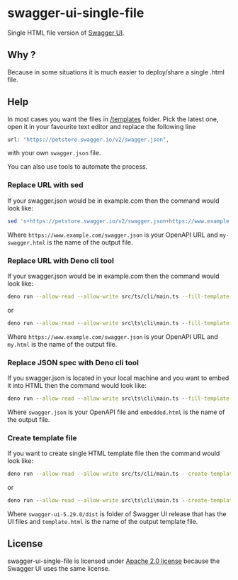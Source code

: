 # swagger-ui-single-file

Single HTML file version of [Swagger UI](https://github.com/swagger-api/swagger-ui).

## Why ?

Because in some situations it is much easier to deploy/share a single .html file.

## Help

In most cases you want the files in [/templates](/templates) folder. Pick the latest one, open it in your favourite text editor and replace the following line
```js
url: "https://petstore.swagger.io/v2/swagger.json",
```
with your own `swagger.json` file.

You can also use tools to automate the process.

### Replace URL with sed

If your swagger.json would be in example.com then the command would look like:

```bash
sed 's+https://petstore.swagger.io/v2/swagger.json+https://www.example.com/swagger.json+g' index-5-29.html > my-swagger.html
```
Where `https://www.example.com/swagger.json` is your OpenAPI URL and `my-swagger.html` is the name of the output file.

### Replace URL with Deno cli tool

If your swagger.json would be in example.com then the command would look like:

```bash
deno run --allow-read --allow-write src/ts/cli/main.ts --fill-template templates/index-5-29.html https://example.com/swagger.json my.html
```

or

```cmd
deno run --allow-read --allow-write src\ts\cli\main.ts --fill-template templates\index-5-29.html https://example.org/swagger.json my.html
```

Where `https://www.example.com/swagger.json` is your OpenAPI URL and `my.html` is the name of the output file.

### Replace JSON spec with Deno cli tool

If you swagger.json is located in your local machine and you want to embed it into HTML then the command would look like:

```cmd
deno run --allow-read --allow-write src\ts\cli\main.ts --fill-template templates\index-5-29.html swagger.json embedded.html
```

Where `swagger.json` is your OpenAPI file and `embedded.html` is the name of the output file.

### Create template file

If you want to create single HTML template file then the command would look like:

```bash
deno run --allow-read --allow-write src/ts/cli/main.ts --create-template swagger-ui-5.29.0/dist template.html
```

or

```cmd
deno run --allow-read --allow-write src\ts\cli\main.ts --create-template swagger-ui-5.29.0\dist template.html
```

Where `swagger-ui-5.29.0/dist` is folder of Swagger UI release that has the UI files and `template.html` is the name of the output template file.

## License

swagger-ui-single-file is licensed under [Apache 2.0 license](https://github.com/mcraiha/swagger-ui-single-file/blob/main/LICENSE) because the Swagger UI uses the same license.